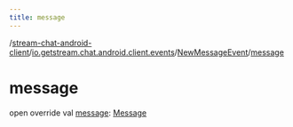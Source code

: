 ```yaml
---
title: message
---
```

/[stream-chat-android-client](../../index.md)/[io.getstream.chat.android.client.events](../index.md)/[NewMessageEvent](index.md)/[message](message.md)  
  
  
  
# message  
open override val [message](message.md): [Message](../../io.getstream.chat.android.client.models/Message/index.md)
